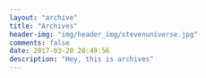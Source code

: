 ```yaml
---
layout: "archive"
title: "Archives"
header-img: "img/header_img/stevenuniverse.jpg"
comments: false
date: 2017-03-20 20:49:56
description: "Hey, this is archives"
---
```

